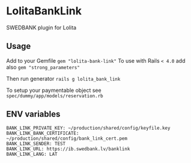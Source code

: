 # LolitaBankLink

SWEDBANK plugin for Lolita

## Usage

Add to your Gemfile `gem "lolita-bank-link"`
To use with Rails `< 4.0` add also `gem "strong_parameters"`

Then run generator `rails g lolita_bank_link`

To setup your paymentable object see `spec/dummy/app/models/reservation.rb`

## ENV variables

    BANK_LINK_PRIVATE_KEY: ~/production/shared/config/keyfile.key
    BANK_LINK_BANK_CERTIFICATE: ~/production/shared/config/bank_link_cert.pem
    BANK_LINK_SENDER: TEST
    BANK_LINK_URL: https://ib.swedbank.lv/banklink
    BANK_LINK_LANG: LAT
